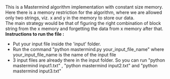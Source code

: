 <MTMarkdownOptions output='html4'>
    This is a Mastermind algorithm implementation with constant size memory.
	<br/>
	Here there is a memory restriction for the algorithm, where we are allowed only two strings, viz. x and y in the memory to store our data. 
	<br/>
	The main strategy would be that of figuring the right combination of block string from the x memory and forgetting the data from x memory after that.
	<br>
	<b>Instructions to run the file : </b>
	<ul>
		<li>
			Put your input file inside the 'input' folder.
		</li>
		<li>
			Run the command "python mastermind.py your_input_file_name" where your_input_file_name is the name of the input file
		</li>	
		<li>
			3 input files are already there in the input folder. So you can run "python mastermind input1.txt" , "python mastermind input2.txt" and "python mastermind input3.txt"
		</li>	
	</ul>	
</MTMarkdownOptions>





